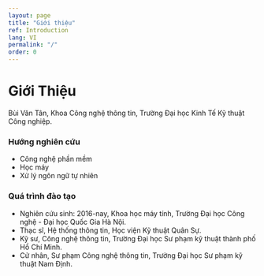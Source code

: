 ```yaml
---
layout: page
title: "Giới thiệu"
ref: Introduction
lang: VI
permalink: "/"
order: 0
---
```

# Giới Thiệu

Bùi Văn Tân, Khoa Công nghệ thông tin, Trường Đại học Kinh Tế Kỹ thuật Công nghiệp.

### Hướng nghiên cứu
* Công nghệ phần mềm
* Học máy 
* Xử lý ngôn ngữ tự nhiên

### Quá trình đào tạo

* Nghiên cứu sinh: 2016-nay, Khoa học máy tính, Trường Đại học Công nghệ - Đại học Quốc Gia Hà Nội.
* Thạc sĩ, Hệ thống thông tin, Học viện Kỹ thuật Quân Sự.
* Kỹ sư, Công nghệ thông tin, Trường Đại học Sư phạm kỹ thuật thành phố Hồ Chí Minh.
* Cử nhân, Sư phạm Công nghệ thông tin, Trường Đại học Sư phạm kỹ thuật Nam Định.
 
